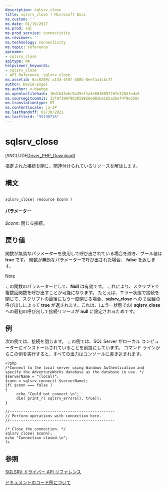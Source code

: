 ```yaml
---
description: sqlsrv_close
title: sqlsrv_close | Microsoft Docs
ms.custom: ''
ms.date: 01/19/2017
ms.prod: sql
ms.prod_service: connectivity
ms.reviewer: ''
ms.technology: connectivity
ms.topic: reference
apiname:
- sqlsrv_close
apitype: NA
helpviewer_keywords:
- sqlsrv_close
- API Reference, sqlsrv_close
ms.assetid: 6ac6209c-a134-4f8f-b88b-8eefaa1cbc7f
author: David-Engel
ms.author: v-daenge
ms.openlocfilehash: 16dfb43ebc8a35ef1a3e6016092f67e328d1eda5
ms.sourcegitcommit: 33f0f190f962059826e002be165a2bef4f9e350c
ms.translationtype: HT
ms.contentlocale: ja-JP
ms.lasthandoff: 01/30/2021
ms.locfileid: "99190718"
---
```

# <a name="sqlsrv_close"></a>sqlsrv_close
[!INCLUDE[Driver_PHP_Download](../../includes/driver_php_download.md)]

指定された接続を閉じ、関連付けられているリソースを解放します。  
  
## <a name="syntax"></a>構文  
  
```  
  
sqlsrv_close( resource $conn )  
```  
  
#### <a name="parameters"></a>パラメーター  
*$conn*: 閉じる接続。  
  
## <a name="return-value"></a>戻り値  
関数が無効なパラメーターを使用して呼び出されている場合を除き、ブール値は **true** です。 関数が無効なパラメーターで呼び出された場合、 **false** を返します。  
  
> [!NOTE]  
> この関数のパラメーターとして、**Null** は有効です。 これにより、スクリプトで複数回関数を呼び出すことが可能になります。 たとえば、エラー状態で接続を閉じて、スクリプトの最後にもう一度閉じる場合、**sqlsrv_close** への 2 回目の呼び出しによって **true** が返されます。これは、(エラー状態での) **sqlsrv_close** への最初の呼び出しで接続リソースが **null** に設定されるためです。  
  
## <a name="example"></a>例  
次の例では、接続を閉じます。 この例では、SQL Server がローカル コンピューターにインストールされていることを前提にしています。 コマンド ラインからこの例を実行すると、すべての出力はコンソールに書き込まれます。  
  
```  
<?php  
/*Connect to the local server using Windows Authentication and   
specify the AdventureWorks database as the database in use. */  
$serverName = "(local)";  
$conn = sqlsrv_connect( $serverName);  
if( $conn === false )  
{  
     echo "Could not connect.\n";  
     die( print_r( sqlsrv_errors(), true));  
}  
  
//-----------------------------------------------  
// Perform operations with connection here.  
//-----------------------------------------------  
  
/* Close the connection. */  
sqlsrv_close( $conn);  
echo "Connection closed.\n";  
?>  
```  
  
## <a name="see-also"></a>参照  
[SQLSRV ドライバー API リファレンス](../../connect/php/sqlsrv-driver-api-reference.md)

[ドキュメントのコード例について](../../connect/php/about-code-examples-in-the-documentation.md)  
  

